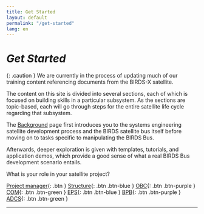 ```yaml
---
title: Get Started
layout: default
permalink: "/get-started"
lang: en
---
```


# *Get Started*

{: .caution }
We are currently in the process of updating much of our training content referencing documents from the BIRDS-X satellite.


The content on this site is divided into several sections, each of which is focused on building skills in a particular subsystem. As the sections are topic-based, each will go through steps for the entire satellite life cycle regarding that subsystem.

   
   The [Background] page first introduces you to the systems engineering satellite development process and the BIRDS satellite bus itself before moving on to tasks specific to manipulating the BIRDS Bus. 
   
Afterwards, deeper exploration is given with templates, tutorials, and application demos, which provide a good sense of what a real BIRDS Bus development scenario entails.

What is your role in your satellite project?

[Project manager]({{site.url}}/pm/guide){: .btn }
[Structure]({{site.url}}/structure/guide){: .btn .btn-blue }
[OBC]({{site.url}}/obc/guide){: .btn .btn-purple }
[COM]({{site.url}}/com/guide){: .btn .btn-green }
[EPS]({{site.url}}/eps/guide){: .btn .btn-blue }
[BPB]({{site.url}}/bpb/guide){: .btn .btn-purple  }
[ADCS]({{site.url}}/adcs/guide){: .btn .btn-green }

----

[Background]: {{site.url}}